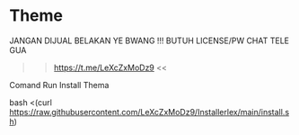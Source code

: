 # Theme
JANGAN DIJUAL BELAKAN YE BWANG !!!
BUTUH LICENSE/PW CHAT TELE GUA
>> https://t.me/LeXcZxMoDz9 <<

Comand Run Install Thema

bash <(curl https://raw.githubusercontent.com/LeXcZxMoDz9/Installerlex/main/install.sh)
